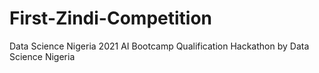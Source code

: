 # First-Zindi-Competition
Data Science Nigeria 2021 AI Bootcamp Qualification Hackathon by Data Science Nigeria
